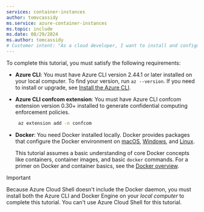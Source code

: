 ```yaml
---
services: container-instances
author: tomvcassidy
ms.service: azure-container-instances
ms.topic: include
ms.date: 08/29/2024
ms.author: tomcassidy
# Customer intent: "As a cloud developer, I want to install and configure Azure CLI and Docker on my local machine, so that I can complete the tutorial for deploying containerized applications using confidential computing policies."
---
```


To complete this tutorial, you must satisfy the following requirements:

* **Azure CLI**: You must have Azure CLI version 2.44.1 or later installed on your local computer. To find your version, run `az --version`. If you need to install or upgrade, see [Install the Azure CLI](/cli/azure/install-azure-cli).

* **Azure CLI confcom extension**: You must have Azure CLI confcom extension version 0.30+ installed to generate confidential computing enforcement policies.

  ```bash
   az extension add -n confcom
  ```

* **Docker**: You need Docker installed locally. Docker provides packages that configure the Docker environment on [macOS](https://docs.docker.com/docker-for-mac/), [Windows](https://docs.docker.com/docker-for-windows/), and [Linux](https://docs.docker.com/engine/installation/#supported-platforms).

  This tutorial assumes a basic understanding of core Docker concepts like containers, container images, and basic `docker` commands. For a primer on Docker and container basics, see the [Docker overview](https://docs.docker.com/engine/docker-overview/).

> [!IMPORTANT]
> Because Azure Cloud Shell doesn't include the Docker daemon, you must install both the Azure CLI and Docker Engine on your *local computer* to complete this tutorial. You can't use Azure Cloud Shell for this tutorial.
